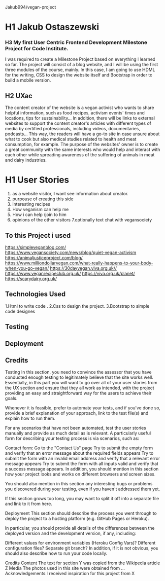 Jakub994/vegan-project

# H1 Jakub Ostaszewski
### H3 My first User Centric Frontend Development Milestone Project for Code Institute.
I was required to create a Milestone Project based on everything I learned so far.
The project will consist of a blog website, and I will be using the first three modules of the course, mainly. 
In this case, I am going to use HDML for the writing, CSS to design the website itself and Bootstrap
in order to build a mobile version.

## H2 UXac

The content creator of the website is a vegan activist who wants to share helpful information, such as 
food recipes, activism events' times and locations, tips for sustainability...
In addition, there will be links to external websites to support the content creator's articles with different types 
of media by certified professionals, including videos, documentaries, podcasts...
This way, the readers will have a go-to site in case unsure about what to cook but also medical studies related to 
health and meat consumption, for example.
The purpose of the websites' owner is to create a great community with the same interests who would help 
and interact with each other while spreading awareness of the suffering of animals in meat and dairy industries.

# H1 User Stories
1. as a website visitor, I want see information about creator.
2. purpouse of creating this side
3. interesting recipes
4. How veganism can help me
5. How i can help /join to him
6. opinions of the other visitors
7.optionally text chat with vegansociety

## To this Project i used 
https://simpleveganblog.com/
https://www.vegansociety.com/news/blog/quiet-vegan-activism
https://animaljusticeproject.com/blog/
https://www.milliondollarvegan.com/what-really-happens-to-your-body-when-you-go-vegan/
https://30dayvegan.viva.org.uk//
https://www.veganrecipeclub.org.uk/
https://viva.org.uk/planet/
https://scarydairy.org.uk/


## Technologies Used 
1.Html to write code .
2.Css to design the project.
3.Bootstrap to simple code designes

## Testing

## Deployment

## Credits

Testing
In this section, you need to convince the assessor that you have conducted enough testing to legitimately believe that the site works well. Essentially, in this part you will want to go over all of your user stories from the UX section and ensure that they all work as intended, with the project providing an easy and straightforward way for the users to achieve their goals.

Whenever it is feasible, prefer to automate your tests, and if you've done so, provide a brief explanation of your approach, link to the test file(s) and explain how to run them.

For any scenarios that have not been automated, test the user stories manually and provide as much detail as is relevant. A particularly useful form for describing your testing process is via scenarios, such as:

Contact form:
Go to the "Contact Us" page
Try to submit the empty form and verify that an error message about the required fields appears
Try to submit the form with an invalid email address and verify that a relevant error message appears
Try to submit the form with all inputs valid and verify that a success message appears.
In addition, you should mention in this section how your project looks and works on different browsers and screen sizes.

You should also mention in this section any interesting bugs or problems you discovered during your testing, even if you haven't addressed them yet.

If this section grows too long, you may want to split it off into a separate file and link to it from here.

Deployment
This section should describe the process you went through to deploy the project to a hosting platform (e.g. GitHub Pages or Heroku).

In particular, you should provide all details of the differences between the deployed version and the development version, if any, including:

Different values for environment variables (Heroku Config Vars)?
Different configuration files?
Separate git branch?
In addition, if it is not obvious, you should also describe how to run your code locally.

Credits
Content
The text for section Y was copied from the Wikipedia article Z
Media
The photos used in this site were obtained from ...
Acknowledgements
I received inspiration for this project from X






